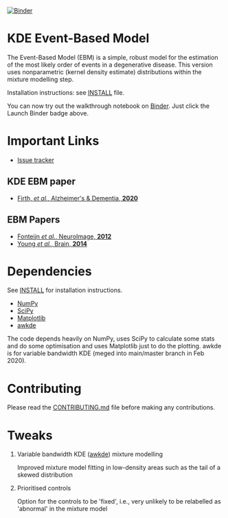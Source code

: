 [![Binder](https://mybinder.org/badge_logo.svg)](https://mybinder.org/v2/gh/davecash75/kde_ebm/HEAD?urlpath=lab/tree/examples)

KDE Event-Based Model
=================

The Event-Based Model (EBM) is a simple, robust model for the estimation of the most likely order of events in a degenerative disease. This version uses nonparametric (kernel density estimate) distributions within the mixture modelling step.

Installation instructions: see [INSTALL](INSTALL.md) file.

You can now try out the walkthrough notebook on [Binder](https://mybinder.readthedocs.io/en/latest/introduction.html). Just click the Launch Binder badge above. 

Important Links
===============

- [Issue tracker](https://github.com/ucl-pond/kde_ebm/issues)

KDE EBM paper
-------------
- [Firth, *et al.*, Alzheimer's & Dementia, **2020**](https://doi.org/10.1002/alz.12083)

EBM Papers
----------
- [Fonteijn *et al.*, NeuroImage, **2012**](https://doi.org/10.1016/j.neuroimage.2012.01.062)
- [Young *et al.*, Brain, **2014**](https://doi.org/10.1093/brain/awu176)

Dependencies
============
See [INSTALL](INSTALL.md) for installation instructions.

- [NumPy](https://github.com/numpy/numpy)
- [SciPy](https://github.com/scipy/scipy)
- [Matplotlib](https://github.com/matplotlib/matplotlib)
- [awkde](https://github.com/noxtoby/awkde)

The code depends heavily on NumPy, uses SciPy to calculate some stats and do some optimisation and uses Matplotlib just to do the plotting. awkde is for variable bandwidth KDE (meged into main/master branch in Feb 2020).

Contributing
============
Please read the [CONTRIBUTING.md](CONTRIBUTING.md) file before making any contributions.

Tweaks
======

1. Variable bandwidth KDE ([awkde](https://github.com/noxtoby/awkde)) mixture modelling

   Improved mixture model fitting in low-density areas such as the tail of a skewed distribution
  
2. Prioritised controls

   Option for the controls to be 'fixed', i.e., very unlikely to be relabelled as 'abnormal' in the mixture model
